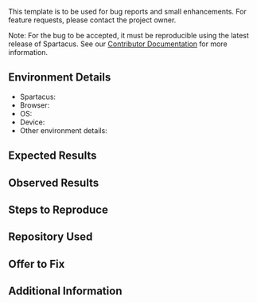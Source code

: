 This template is to be used for bug reports and small enhancements. For feature requests, please contact the project owner.

Note: For the bug to be accepted, it must be reproducible using the latest release of Spartacus. See our [Contributor Documentation](CONTRIBUTING.md) for more information.

## Environment Details

- Spartacus:  <!-- Spartacus release -->
- Browser: <!-- Your browser, version -->
- OS: <!-- Your operating system, version -->
- Device: <!-- Your device, version -->
- Other environment details: <!-- Version of Angular for example -->

## Expected Results
<!-- Describe what the desired behavior should be. -->

## Observed Results

<!--  Describe the behavior you observed, pointing exactly why it's not working as intended. Screenshots appreciated -->

## Steps to Reproduce
<!--
Please provide the steps to reproduce and if possible a *MINIMAL DEMO* of the problem via
https://stackblitz.com or with a screenshot if it's more accurate.
 -->

## Repository Used
<!-- If possible, share a repository link where this problem occurs -->

## Offer to Fix
<!-- 
If you will attempt to fix this bug yourself and will later send a Pull Request with the solution, please answer YES. Otherwise answer NO.
-->

## Additional Information
<!-- Any additional information that would be useful -->
